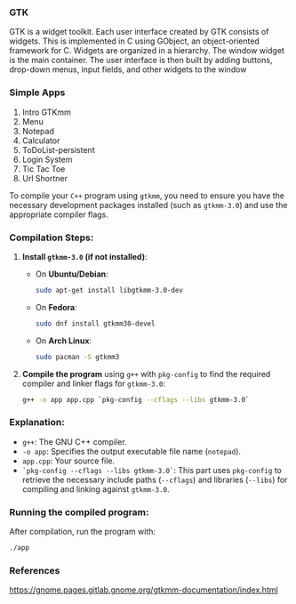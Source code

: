 ### GTK 

GTK is a widget toolkit. Each user interface created by GTK consists of widgets. This is implemented in C using GObject, an object-oriented framework for C. Widgets are organized in a hierarchy. The window widget is the main container. The user interface is then built by adding buttons, drop-down menus, input fields, and other widgets to the window


### Simple Apps

1. Intro GTKmm
2. Menu
3. Notepad
4. Calculator
5. ToDoList-persistent
6. Login System
7. Tic Tac Toe
8. Url Shortner


To compile your `C++` program using `gtkmm`, you need to ensure you have the necessary development packages installed (such as `gtkmm-3.0`) and use the appropriate compiler flags.

### Compilation Steps:

1. **Install `gtkmm-3.0` (if not installed)**:
   - On **Ubuntu/Debian**:
     ```bash
     sudo apt-get install libgtkmm-3.0-dev
     ```

   - On **Fedora**:
     ```bash
     sudo dnf install gtkmm30-devel
     ```

   - On **Arch Linux**:
     ```bash
     sudo pacman -S gtkmm3
     ```

2. **Compile the program** using `g++` with `pkg-config` to find the required compiler and linker flags for `gtkmm-3.0`:

   ```bash
   g++ -o app app.cpp `pkg-config --cflags --libs gtkmm-3.0`
   ```

### Explanation:
- `g++`: The GNU C++ compiler.
- `-o app`: Specifies the output executable file name (`notepad`).
- `app.cpp`: Your source file.
- `` `pkg-config --cflags --libs gtkmm-3.0` ``: This part uses `pkg-config` to retrieve the necessary include paths (`--cflags`) and libraries (`--libs`) for compiling and linking against `gtkmm-3.0`.

### Running the compiled program:

After compilation, run the program with:

```bash
./app
```

### References

https://gnome.pages.gitlab.gnome.org/gtkmm-documentation/index.html
